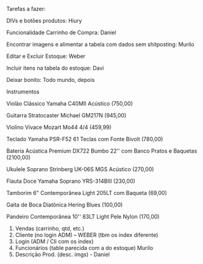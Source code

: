 Tarefas a fazer:

DIVs e botões produtos: Hiury

Funcionalidade Carrinho de Compra: Daniel

Encontrar imagens e alimentar a tabela com dados sem shitposting: Murilo

Editar e Excluir Estoque: Weber

Incluir itens na tabela do estoque: Davi

Deixar bonito: Todo mundo, depois




Instrumentos

Violão Clássico Yamaha C40MII Acústico (750,00)

Guitarra Stratocaster Michael GM217N (945,00)

Violino Vivace Mozart Mo44 4/4 (459,99)

Teclado Yamaha PSR-F52 61 Teclas com Fonte Bivolt (780,00)

Bateria Acústica Premium DX722 Bumbo 22'' com Banco Pratos e Baquetas (2100,00)

Ukulele Soprano Strinberg UK-06S MGS Acústico (270,00)

Flauta Doce Yamaha Soprano YRS-314BIII (230,00)

Tamborim 6" Contemporânea Light 205LT com Baqueta (69,00)

Gaita de Boca Diatônica Hering Blues (100,00)

Pandeiro Contemporânea 10'' 83LT Light Pele Nylon (170,00)


1. Vendas (carrinho, qtd, etc.)
2. Cliente (no login ADM)		– WEBER (tbm os index diferente)
3. Login (ADM / Cli com os index)
4. Funcionários (table parecida com a do estoque) Murilo
5. Descrição Prod. (desc. imgs) - Daniel 
